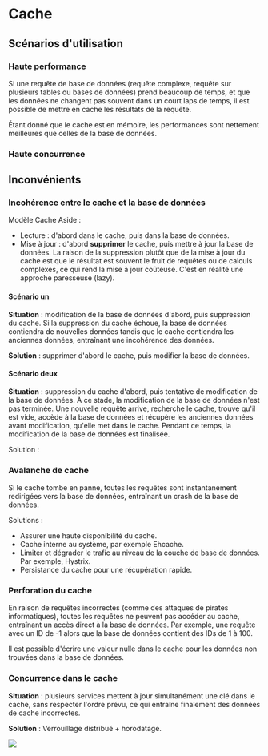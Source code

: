 # Cache

## Scénarios d'utilisation

### Haute performance

Si une requête de base de données (requête complexe, requête sur plusieurs tables ou bases de données) prend beaucoup de temps, et que les données ne changent pas souvent dans un court laps de temps, il est possible de mettre en cache les résultats de la requête.

Étant donné que le cache est en mémoire, les performances sont nettement meilleures que celles de la base de données.

### Haute concurrence

## Inconvénients

### Incohérence entre le cache et la base de données

Modèle Cache Aside :

* Lecture : d'abord dans le cache, puis dans la base de données.
* Mise à jour : d'abord **supprimer** le cache, puis mettre à jour la base de données. La raison de la suppression plutôt que de la mise à jour du cache est que le résultat est souvent le fruit de requêtes ou de calculs complexes, ce qui rend la mise à jour coûteuse. C'est en réalité une approche paresseuse (lazy).

#### Scénario un

**Situation** : modification de la base de données d'abord, puis suppression du cache. Si la suppression du cache échoue, la base de données contiendra de nouvelles données tandis que le cache contiendra les anciennes données, entraînant une incohérence des données.

**Solution** : supprimer d'abord le cache, puis modifier la base de données.

#### Scénario deux

**Situation** : suppression du cache d'abord, puis tentative de modification de la base de données. À ce stade, la modification de la base de données n'est pas terminée. Une nouvelle requête arrive, recherche le cache, trouve qu'il est vide, accède à la base de données et récupère les anciennes données avant modification, qu'elle met dans le cache. Pendant ce temps, la modification de la base de données est finalisée.

Solution :

### Avalanche de cache

Si le cache tombe en panne, toutes les requêtes sont instantanément redirigées vers la base de données, entraînant un crash de la base de données.

Solutions :

* Assurer une haute disponibilité du cache.
* Cache interne au système, par exemple Ehcache.
* Limiter et dégrader le trafic au niveau de la couche de base de données. Par exemple, Hystrix.
* Persistance du cache pour une récupération rapide.

### Perforation du cache

En raison de requêtes incorrectes (comme des attaques de pirates informatiques), toutes les requêtes ne peuvent pas accéder au cache, entraînant un accès direct à la base de données. Par exemple, une requête avec un ID de -1 alors que la base de données contient des IDs de 1 à 100.

Il est possible d'écrire une valeur nulle dans le cache pour les données non trouvées dans la base de données.

### Concurrence dans le cache

**Situation** : plusieurs services mettent à jour simultanément une clé dans le cache, sans respecter l'ordre prévu, ce qui entraîne finalement des données de cache incorrectes.

**Solution** : Verrouillage distribué + horodatage.

![](../../.gitbook/assets/01redis-bing-fa-jing-zheng-wen-ti-yi-ji-jie-jue-fang-an.png)